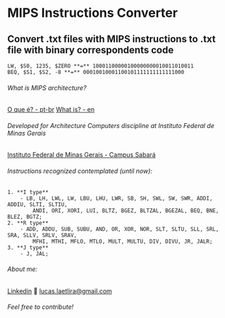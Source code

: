 # MIPS Instructions Converter

## Convert .txt files with MIPS instructions to .txt file with binary correspondents code
```
LW, $S0, 1235, $ZERO **=** 10001100000100000000010011010011
BEQ, $S1, $S2, -8 **=** 00010010001100101111111111111000
```

###### What is MIPS architecture?
[O que é? - pt-br](https://www.embarcados.com.br/arquitetura-de-conjunto-de-instrucoes-mips/)
[What is? - en](https://www.mips.com/products/architectures/)

###### Developed for Architecture Computers discipline at Instituto Federal de Minas Gerais
[Instituto Federal de Minas Gerais - Campus Sabará](https://www.ifmg.edu.br/sabara)

###### Instructions recognized contemplated (until now):
	1. **I type**
		- LB, LH, LWL, LW, LBU, LHU, LWR, SB, SH, SWL, SW, SWR, ADDI, ADDIU, SLTI, SLTIU, 
		 	ANDI, ORI, XORI, LUI, BLTZ, BGEZ, BLTZAL, BGEZAL, BEQ, BNE, BLEZ, BGTZ;
	2. **R type**
		- ADD, ADDU, SUB, SUBU, AND, OR, XOR, NOR, SLT, SLTU, SLL, SRL, SRA, SLLV, SRLV, SRAV, 
			MFHI, MTHI, MFLO, MTLO, MULT, MULTU, DIV, DIVU, JR, JALR;
	3. **J type**
		- J, JAL;

###### About me:
 [Linkedin](https://www.linkedin.com/in/lucas-laet-b47452187/)
 :e-mail: lucas.laetlira@gmail.com

###### Feel free to contribute!
	
